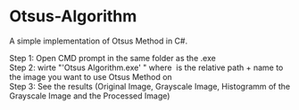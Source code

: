 # Otsus-Algorithm  

A simple implementation of Otsus Method in C#.

Step 1: Open CMD prompt in the same folder as the .exe  
Step 2: wirte "'Otsus Algorithm.exe' <image>" where <image> is the relative path + name to the image you want to use Otsus Method on  
Step 3: See the results (Original Image, Grayscale Image, Histogramm of the Grayscale Image and the Processed Image)  
